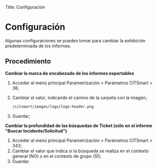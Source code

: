 Title: Configuración

# Configuración

Algunas configuraciones se pueden tomar para cambiar la exhibición predeterminada de los informes.

## Procedimiento

**Cambiar la marca de encabezado de los informes exportables**

1. Acceder al menú principal Parametrización > Parámetros CITSmart > 36;
2. Cambiar el valor, indicando el camino de la carpeta con la imagen;

	```sh
    /citsmart/images/logo/logo-header.png
    ```
	
3. Guardar;

**Cambiar la profundidad de las búsquedas de Ticket (sólo en el informe "Buscar Incidente/Solicitud")**
    
1. Acceder al menú principal Parametrización > Parámetros CITSmart > 343;
2. Cambiar el valor que indica si la búsqueda se realiza en el contexto general (NO) o en el contexto de grupo (SÍ);
3. Guardar.
